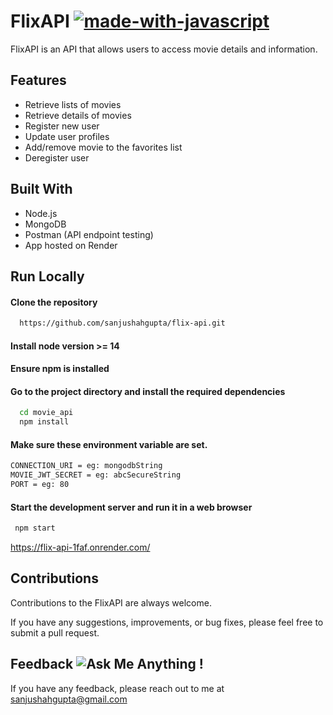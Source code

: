 # FlixAPI [![made-with-javascript](https://img.shields.io/badge/Made%20with-JavaScript-1f425f.svg)](https://www.javascript.com)

FlixAPI is an API that allows users to access movie details and information.

## Features

- Retrieve lists of movies
- Retrieve details of movies
- Register new user
- Update user profiles
- Add/remove movie to the favorites list
- Deregister user

## Built With

- Node.js
- MongoDB
- Postman (API endpoint testing)
- App hosted on Render

## Run Locally

#### Clone the repository

```bash
  https://github.com/sanjushahgupta/flix-api.git
```

#### Install node version >= 14
#### Ensure npm is installed

#### Go to the project directory and install the required dependencies

```bash
  cd movie_api
  npm install
```

#### Make sure these environment variable are set.
```bash
CONNECTION_URI = eg: mongodbString
MOVIE_JWT_SECRET = eg: abcSecureString
PORT = eg: 80
```

#### Start the development server and run it in a web browser

```bash
 npm start
```

https://flix-api-1faf.onrender.com/

## Contributions

Contributions to the FlixAPI are always welcome.

If you have any suggestions, improvements, or bug fixes, please feel free to submit a pull request.

## Feedback ![Ask Me Anything !](https://img.shields.io/badge/Ask%20me-anything-1abc9c.svg)

If you have any feedback, please reach out to me at sanjushahgupta@gmail.com
